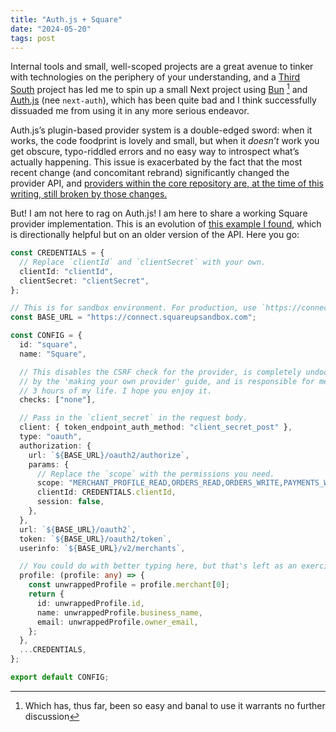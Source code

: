 ```yaml
---
title: "Auth.js + Square"
date: "2024-05-20"
tags: post
---
```


Internal tools and small, well-scoped projects are a great avenue to tinker with technologies on the periphery of your understanding, and a [Third South](https://thirdsouth.capital) project has led me to spin up a small Next project using [Bun]() [^1] and [Auth.js](https://authjs.dev/) (nee `next-auth`), which has been quite bad and I think successfully dissuaded me from using it in any more serious endeavor.

Auth.js’s plugin-based provider system is a double-edged sword: when it works, the code foodprint is lovely and small, but when it _doesn’t_ work you get obscure, typo-riddled errors and no easy way to introspect what’s actually happening. This issue is exacerbated by the fact that the most recent change (and concomitant rebrand) significantly changed the provider API, and [providers within the core repository are, at the time of this writing, still broken by those changes.](https://github.com/nextauthjs/next-auth/issues/10727)

But! I am not here to rag on Auth.js! I am here to share a working Square provider implementation. This is an evolution of [this example I found](https://github.com/nemanjam/next-auth-custom-provider-demo/blob/1afed461bbad9336b29828db4078b2d04ce6d3bf/lib/providers/square.ts#L13), which is directionally helpful but on an older version of the API. Here you go:

```ts
const CREDENTIALS = {
  // Replace `clientId` and `clientSecret` with your own.
  clientId: "clientId",
  clientSecret: "clientSecret",
};

// This is for sandbox environment. For production, use `https://connect.squareup.com`.
const BASE_URL = "https://connect.squareupsandbox.com";

const CONFIG = {
  id: "square",
  name: "Square",

  // This disables the CSRF check for the provider, is completely undocumented
  // by the 'making your own provider' guide, and is responsible for me losing
  // 3 hours of my life. I hope you enjoy it.
  checks: ["none"],

  // Pass in the `client_secret` in the request body.
  client: { token_endpoint_auth_method: "client_secret_post" },
  type: "oauth",
  authorization: {
    url: `${BASE_URL}/oauth2/authorize`,
    params: {
      // Replace the `scope` with the permissions you need.
      scope: "MERCHANT_PROFILE_READ,ORDERS_READ,ORDERS_WRITE,PAYMENTS_WRITE",
      clientId: CREDENTIALS.clientId,
      session: false,
    },
  },
  url: `${BASE_URL}/oauth2`,
  token: `${BASE_URL}/oauth2/token`,
  userinfo: `${BASE_URL}/v2/merchants`,

  // You could do with better typing here, but that's left as an exercise to the reader.
  profile: (profile: any) => {
    const unwrappedProfile = profile.merchant[0];
    return {
      id: unwrappedProfile.id,
      name: unwrappedProfile.business_name,
      email: unwrappedProfile.owner_email,
    };
  },
  ...CREDENTIALS,
};

export default CONFIG;
```

[^1]: Which has, thus far, been so easy and banal to use it warrants no further discussion
